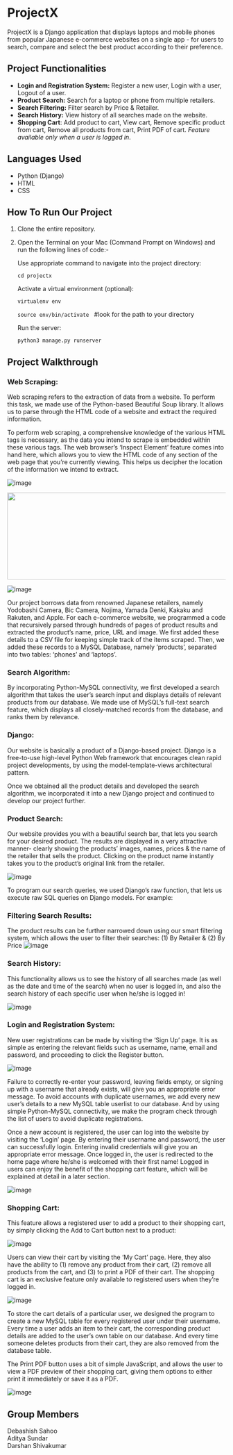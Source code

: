 # ProjectX
ProjectX is a Django application that displays laptops and mobile phones from popular Japanese e-commerce websites on a single app - for users to search, compare and select the best product according to their preference.

## Project Functionalities
- **Login and Registration System:** 
Register a new user, Login with a user, Logout of a user.
- **Product Search:** 
Search for a laptop or phone from multiple retailers.
- **Search Filtering:** 
Filter search by Price & Retailer.
- **Search History:** 
View history of all searches made on the website.
- **Shopping Cart**: 
Add product to cart, View cart, Remove specific product from cart, Remove all products from cart, Print PDF of cart. _Feature available only when a user is logged in_.

## Languages Used

- Python (Django)
- HTML
- CSS

## How To Run Our Project

1. Clone the entire repository.
2. Open the Terminal on your Mac (Command Prompt on Windows) and run the following lines of code:-

   Use appropriate command to navigate into the project directory:
   
    `cd projectx`
   
   Activate a virtual environment (optional):
   
    `virtualenv env`  
    
    `source env/bin/activate` &nbsp; #look for the path to your directory
    
    Run the server:
    
    `python3 manage.py runserver` 

## Project Walkthrough 
 
### Web Scraping: 
Web scraping refers to the extraction of data from a website. To perform this task, we made use of the Python-based Beautiful Soup library. It allows us to parse through the HTML code of a website and extract the required information. 

To perform web scraping, a comprehensive knowledge of the various HTML tags is necessary, as the data you intend to scrape is embedded within these various tags. The web browser’s ‘Inspect Element’ feature comes into hand here, which allows you to view the HTML code of any section of the web page that you’re currently viewing. This helps us decipher the location of the information we intend to extract.

![image](https://user-images.githubusercontent.com/69211573/128525767-68ff78e9-63bb-4d66-ae4d-dffb444a66eb.png)

<img src="https://user-images.githubusercontent.com/69211573/128526150-eda62424-4f04-42a3-afee-190df27a9637.png" height="200" width="1500">


![image](https://user-images.githubusercontent.com/69211573/128526183-d6d1a253-8151-42ac-bbee-1861a6355eed.png)

Our project borrows data from renowned Japanese retailers, namely Yodobashi Camera, Bic Camera, Nojima, Yamada Denki, Kakaku and Rakuten, and Apple. For each e-commerce website, we programmed a code that recursively parsed through hundreds of pages of product results and extracted the product’s name, price, URL and image. We first added these details to a CSV file for keeping simple track of the items scraped. Then, we added these records to a MySQL Database, namely ‘products’, separated into two tables: ‘phones’ and ‘laptops’. 

### Search Algorithm:
By incorporating Python-MySQL connectivity, we first developed a search algorithm that takes the user’s search input and displays details of relevant products from our database. We made use of MySQL’s full-text search feature, which displays all closely-matched records from the database, and ranks them by relevance. 


### Django:

Our website is basically a product of a Django-based project. Django is a free-to-use high-level Python Web framework that encourages clean rapid project developments, by using the model-template-views architectural pattern.

Once we obtained all the product details and developed the search algorithm, we incorporated it into a new Django project and continued to develop our project further.

### Product Search:
Our website provides you with a beautiful search bar, that lets you search for your desired product. The results are displayed in a very attractive manner- clearly showing the products’ images, names, prices & the name of the retailer that sells the product. Clicking on the product name instantly takes you to the product’s original link from the retailer. 

![image](https://user-images.githubusercontent.com/69211573/128526487-9b82c451-ca42-46eb-b5a2-43319590a316.png)

To program our search queries, we used Django’s raw function, that lets us execute raw SQL queries on Django models. For example:
 
### Filtering Search Results:
The product results can be further narrowed down using our smart filtering system, which allows the user to filter their searches: (1) By Retailer & (2) By Price
![image](https://user-images.githubusercontent.com/69211573/128526771-ee263f8a-570d-4630-9da0-a89d6e2164c1.png)


### Search History:
This functionality allows us to see the history of all searches made (as well as the date and time of the search) when no user is logged in, and also the search history of each specific user when he/she is logged in! 

![image](https://user-images.githubusercontent.com/69211573/128526845-83ae53d3-bb69-45d7-a572-fbc6d791245e.png)

### Login and Registration System:
New user registrations can be made by visiting the ‘Sign Up’ page. It is as simple as entering the relevant fields such as username, name, email and password, and proceeding to click the Register button. 

![image](https://user-images.githubusercontent.com/69211573/128526928-dd173fc4-2dfc-4976-813b-b0f4942633ab.png)

Failure to correctly re-enter your password, leaving fields empty, or signing up with a username that already exists, will give you an appropriate error message. To avoid accounts with duplicate usernames, we add every new user’s details to a new MySQL table userlist to our database. And by using simple Python-MySQL connectivity, we make the program check through the list of users to avoid duplicate registrations. 

Once a new account is registered, the user can log into the website by visiting the ‘Login’ page.
By entering their username and password, the user can successfully login. Entering invalid credentials will give you an appropriate error message. 
Once logged in, the user is redirected to the home page where he/she is welcomed with their first name! Logged in users can enjoy the benefit of the shopping cart feature, which will be explained at detail in a later section.

![image](https://user-images.githubusercontent.com/69211573/128527129-59d16ab1-7299-4fa3-8c5d-f9c87bcbc034.png)

### Shopping Cart:
This feature allows a registered user to add a product to their shopping cart, by simply clicking the Add to Cart button next to a product:

![image](https://user-images.githubusercontent.com/69211573/128527243-a970ec37-e7dd-40f9-bfea-7754e8811864.png)

Users can view their cart by visiting the ‘My Cart’ page. Here, they also have the ability to (1) remove any product from their cart, (2) remove all products from the cart, and (3) to print a PDF of their cart. The shopping cart is an exclusive feature only  available to registered users when they’re logged in. 

![image](https://user-images.githubusercontent.com/69211573/128527303-22aab629-12d5-4c45-964d-7371947e4805.png)

To store the cart details of a particular user, we designed the program to create a new MySQL table for every registered user under their username. Every time a user adds an item to their cart, the corresponding product details are added to the user’s own table on our database. And every time someone deletes products from their cart, they are also removed from the database table. 

The Print PDF button uses a bit of simple JavaScript, and allows the user to view a PDF preview of their shopping cart, giving them options to either print it immediately or save it as a PDF.

![image](https://user-images.githubusercontent.com/69211573/128527363-5df37ada-fea5-46e6-9a6b-fcaaf879d454.png)

## Group Members									  
Debashish Sahoo <br>
Aditya Sundar <br>
Darshan Shivakumar

